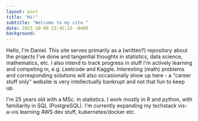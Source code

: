 ```yaml
---
layout: post
title: "Hi!"
subtitle: "Welcome to my site."
date: 2021-10-09 23:45:13 -0400
background:
---
```


Hello, I'm Daniel. This site serves primarily as a (written?) repository about the projects I've done and tangential thoughts in statistics, data science, mathematics, etc. I also intend to track progress in stuff I'm actively learning and competing in, e.g. Leetcode and Kaggle. Interesting (math) problems and corresponding solutions will also occasionally show up here - a "career stuff only" website is very intellectually bankrupt and not that fun to keep up.

I'm 25 years old with a MSc. in statistics. I work mostly in R and python, with familiarity in SQL (PostgreSQL). I'm currently expanding my techstack vis-a-vis learning AWS dev stuff, kubernetes/docker etc. 

